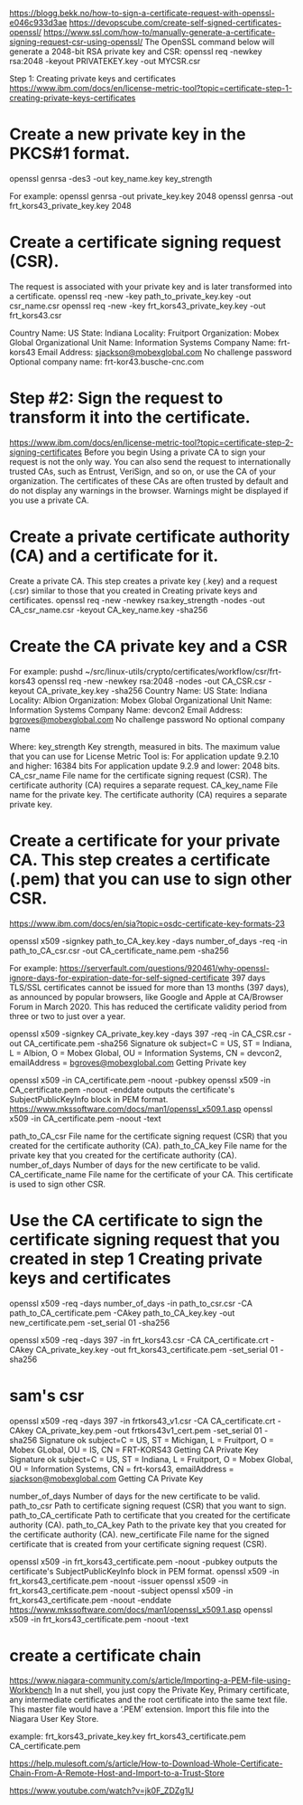 https://blogg.bekk.no/how-to-sign-a-certificate-request-with-openssl-e046c933d3ae
https://devopscube.com/create-self-signed-certificates-openssl/
https://www.ssl.com/how-to/manually-generate-a-certificate-signing-request-csr-using-openssl/
The OpenSSL command below will generate a 2048-bit RSA private key and CSR:
openssl req -newkey rsa:2048 -keyout PRIVATEKEY.key -out MYCSR.csr

Step 1: Creating private keys and certificates
https://www.ibm.com/docs/en/license-metric-tool?topic=certificate-step-1-creating-private-keys-certificates

# Create a new private key in the PKCS#1 format.
openssl genrsa -des3 -out key_name.key key_strength

For example:
openssl genrsa -out private_key.key 2048
openssl genrsa -out frt_kors43_private_key.key 2048

# Create a certificate signing request (CSR). 
The request is associated with your private key and is later transformed into a certificate.
openssl req -new -key path_to_private_key.key -out csr_name.csr
openssl req -new -key frt_kors43_private_key.key -out frt_kors43.csr

Country Name: US
State: Indiana
Locality: Fruitport
Organization: Mobex Global
Organizational Unit Name: Information Systems
Company Name: frt-kors43
Email Address: sjackson@mobexglobal.com
No challenge password
Optional company name: frt-kor43.busche-cnc.com

# Step #2: Sign the request to transform it into the certificate.
https://www.ibm.com/docs/en/license-metric-tool?topic=certificate-step-2-signing-certificates
Before you begin
Using a private CA to sign your request is not the only way. You can also send the request to internationally trusted CAs, such as Entrust, VeriSign, and so on, or use the CA of your organization. The certificates of these CAs are often trusted by default and do not display any warnings in the browser. Warnings might be displayed if you use a private CA.

# Create a private certificate authority (CA) and a certificate for it.
Create a private CA. This step creates a private key (.key) and a request (.csr) similar to those that you created in Creating private keys and certificates.
openssl req -new -newkey rsa:key_strength -nodes 
-out CA_csr_name.csr -keyout CA_key_name.key -sha256

# Create the CA private key and a CSR
For example:
pushd ~/src/linux-utils/crypto/certificates/workflow/csr/frt-kors43
openssl req -new -newkey rsa:2048 -nodes -out CA_CSR.csr -keyout CA_private_key.key -sha256
Country Name: US
State: Indiana
Locality: Albion
Organization: Mobex Global
Organizational Unit Name: Information Systems
Company Name: devcon2
Email Address: bgroves@mobexglobal.com
No challenge password
No optional company name

Where:
key_strength
Key strength, measured in bits. The maximum value that you can use for License Metric Tool is:
For application update 9.2.10 and higher: 16384 bits
For application update 9.2.9 and lower: 2048 bits.
CA_csr_name
File name for the certificate signing request (CSR). The certificate authority (CA) requires a separate request.
CA_key_name
File name for the private key. The certificate authority (CA) requires a separate private key.

# Create a certificate for your private CA. This step creates a certificate (.pem) that you can use to sign other CSR.
https://www.ibm.com/docs/en/sia?topic=osdc-certificate-key-formats-23

openssl x509 -signkey path_to_CA_key.key -days 
number_of_days -req -in path_to_CA_csr.csr 
-out CA_certificate_name.pem -sha256

For example:
https://serverfault.com/questions/920461/why-openssl-ignore-days-for-expiration-date-for-self-signed-certificate
397 days
TLS/SSL certificates cannot be issued for more than 13 months (397 days), as announced by popular browsers, like Google and Apple at CA/Browser Forum in March 2020. This has reduced the certificate validity period from three or two to just over a year.

openssl x509 -signkey CA_private_key.key -days 397 -req -in CA_CSR.csr -out CA_certificate.pem -sha256
Signature ok
subject=C = US, ST = Indiana, L = Albion, O = Mobex Global, OU = Information Systems, CN = devcon2, emailAddress = bgroves@mobexglobal.com
Getting Private key

openssl x509 -in CA_certificate.pem -noout -pubkey
openssl x509 -in CA_certificate.pem -noout -enddate
outputs the certificate's SubjectPublicKeyInfo block in PEM format.
https://www.mkssoftware.com/docs/man1/openssl_x509.1.asp
openssl x509 -in CA_certificate.pem -noout -text

path_to_CA_csr
File name for the certificate signing request (CSR) that you created for the certificate authority (CA).
path_to_CA_key
File name for the private key that you created for the certificate authority (CA).
number_of_days
Number of days for the new certificate to be valid.
CA_certificate_name
File name for the certificate of your CA. This certificate is used to sign other CSR.

# Use the CA certificate to sign the certificate signing request that you created in step 1 Creating private keys and certificates
openssl x509 -req -days number_of_days -in path_to_csr.csr -CA path_to_CA_certificate.pem -CAkey path_to_CA_key.key -out new_certificate.pem -set_serial 01 -sha256

openssl x509 -req -days 397 -in frt_kors43.csr -CA CA_certificate.crt -CAkey CA_private_key.key -out frt_kors43_certificate.pem -set_serial 01 -sha256

# sam's csr
openssl x509 -req -days 397 -in frtkors43_v1.csr -CA CA_certificate.crt -CAkey CA_private_key.pem -out frtkors43v1_cert.pem -set_serial 01 -sha256
Signature ok
subject=C = US, ST = Michigan, L = Fruitport, O = Mobex GLobal, OU = IS, CN = FRT-KORS43
Getting CA Private Key
Signature ok
subject=C = US, ST = Indiana, L = Fruitport, O = Mobex Global, OU = Information Systems, CN = frt-kors43, emailAddress = sjackson@mobexglobal.com
Getting CA Private Key

number_of_days
Number of days for the new certificate to be valid.
path_to_csr
Path to certificate signing request (CSR) that you want to sign.
path_to_CA_certificate
Path to certificate that you created for the certificate authority (CA).
path_to_CA_key
Path to the private key that you created for the certificate authority (CA).
new_certificate
File name for the signed certificate that is created from your certificate signing request (CSR). 

openssl x509 -in frt_kors43_certificate.pem -noout -pubkey
outputs the certificate's SubjectPublicKeyInfo block in PEM format.
openssl x509 -in frt_kors43_certificate.pem -noout -issuer
openssl x509 -in frt_kors43_certificate.pem -noout -subject
openssl x509 -in frt_kors43_certificate.pem -noout -enddate
https://www.mkssoftware.com/docs/man1/openssl_x509.1.asp
openssl x509 -in frt_kors43_certificate.pem -noout -text

# create a certificate chain
https://www.niagara-community.com/s/article/Importing-a-PEM-file-using-Workbench
In a nut shell, you just copy the Private Key, Primary certificate, any intermediate certificates and the root certificate into the same text file. This master file would have a ‘.PEM’ extension. Import this file into the Niagara User Key Store.

example:
frt_kors43_private_key.key
frt_kors43_certificate.pem
CA_certificate.pem

https://help.mulesoft.com/s/article/How-to-Download-Whole-Certificate-Chain-From-A-Remote-Host-and-Import-to-a-Trust-Store

https://www.youtube.com/watch?v=jk0F_ZDZg1U